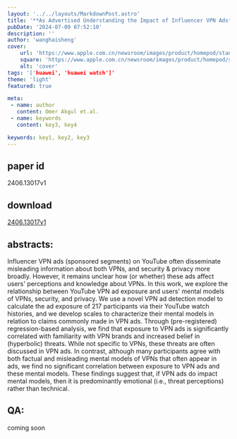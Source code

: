```yaml
---
layout: '../../layouts/MarkdownPost.astro'
title: '**As Advertised Understanding the Impact of Influencer VPN Ads**'
pubDate: '2024-07-09 07:52:10'
description: ''
author: 'wanghaisheng'
cover:
    url: 'https://www.apple.com.cn/newsroom/images/product/homepod/standard/Apple-HomePod-hero-230118_big.jpg.large_2x.jpg'
    square: 'https://www.apple.com.cn/newsroom/images/product/homepod/standard/Apple-HomePod-hero-230118_big.jpg.large_2x.jpg'
    alt: 'cover'
tags: '['huawei', 'huawei watch']' 
theme: 'light'
featured: true

meta:
 - name: author
   content: Omer Akgul et.al.
 - name: keywords
   content: key3, key4

keywords: key1, key2, key3
---
```


## paper id
2406.13017v1
## download
[2406.13017v1](http://arxiv.org/abs/2406.13017v1)
## abstracts:
Influencer VPN ads (sponsored segments) on YouTube often disseminate misleading information about both VPNs, and security & privacy more broadly. However, it remains unclear how (or whether) these ads affect users' perceptions and knowledge about VPNs. In this work, we explore the relationship between YouTube VPN ad exposure and users' mental models of VPNs, security, and privacy. We use a novel VPN ad detection model to calculate the ad exposure of 217 participants via their YouTube watch histories, and we develop scales to characterize their mental models in relation to claims commonly made in VPN ads. Through (pre-registered) regression-based analysis, we find that exposure to VPN ads is significantly correlated with familiarity with VPN brands and increased belief in (hyperbolic) threats. While not specific to VPNs, these threats are often discussed in VPN ads. In contrast, although many participants agree with both factual and misleading mental models of VPNs that often appear in ads, we find no significant correlation between exposure to VPN ads and these mental models. These findings suggest that, if VPN ads do impact mental models, then it is predominantly emotional (i.e., threat perceptions) rather than technical.
## QA:
coming soon
